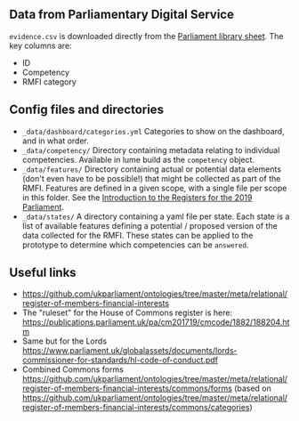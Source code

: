 ## Data from Parliamentary Digital Service

`evidence.csv` is downloaded directly from the
[Parliament library sheet](https://docs.google.com/spreadsheets/d/1iRsQBRPChMVFitSGBtNJFGNBvFT8XGKQYYqu40zy_OM/edit?usp=sharing).
The key columns are:

- ID
- Competency
- RMFI category

## Config files and directories

- `_data/dashboard/categories.yml` Categories to show on the dashboard, and in
  what order.
- `_data/competency/` Directory containing metadata relating to individual
  competencies. Available in lume build as the `competency` object.
- `_data/features/` Directory containing actual or potential data elements
  (don't even have to be possible!) that might be collected as part of the RMFI.
  Features are defined in a given scope, with a single file per scope in this folder.
  See the
  [Introduction to the Registers for the 2019
  Parliament](https://publications.parliament.uk/pa/cm/cmregmem/ForewordJanuary2020.pdf).
- `_data/states/` A directory containing a yaml file per state. Each state is a
  list of available features defining a potential / proposed version of the data
  collected for the RMFI. These states can be applied to the prototype to
  determine which competencies can be `answered`.

## Useful links

- https://github.com/ukparliament/ontologies/tree/master/meta/relational/register-of-members-financial-interests
- The "ruleset" for the House of Commons register is here:
  https://publications.parliament.uk/pa/cm201719/cmcode/1882/188204.htm
- Same but for the Lords
  https://www.parliament.uk/globalassets/documents/lords-commissioner-for-standards/hl-code-of-conduct.pdf
- Combined Commons forms
  https://github.com/ukparliament/ontologies/tree/master/meta/relational/register-of-members-financial-interests/commons/forms
  (based on
  https://github.com/ukparliament/ontologies/tree/master/meta/relational/register-of-members-financial-interests/commons/categories)
